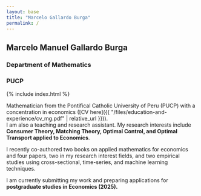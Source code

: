 ```yaml
---
layout: base
title: "Marcelo Gallardo Burga"
permalink: /
---
```


## Marcelo Manuel Gallardo Burga
### Department of Mathematics
### PUCP

{% include index.html %}

Mathematician from the Pontifical Catholic University of Peru (PUCP) with a concentration in economics ([CV here]({{ "/files/education-and-experience/cv_mg.pdf" | relative_url }})).  
I am also a teaching and research assistant. My research interests include **Consumer Theory, Matching Theory, Optimal Control, and Optimal Transport applied to Economics**.

I recently co-authored two books on applied mathematics for economics and four papers, two in my research interest fields, and two empirical studies using cross-sectional, time-series, and machine learning techniques.

I am currently submitting my work and preparing applications for **postgraduate studies in Economics (2025).**


